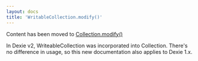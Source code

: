 ```yaml
---
layout: docs
title: 'WritableCollection.modify()'
---
```

Content has been moved to [Collection.modify()](Collection.modify())

In Dexie v2, WriteableCollection was incorporated into Collection. There's no difference in usage, so this new documentation also applies to Dexie 1.x.
